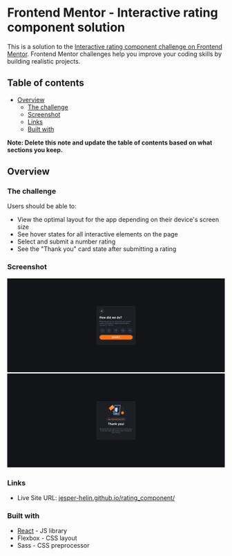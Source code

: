 # Frontend Mentor - Interactive rating component solution

This is a solution to the [Interactive rating component challenge on Frontend Mentor](https://www.frontendmentor.io/challenges/interactive-rating-component-koxpeBUmI). Frontend Mentor challenges help you improve your coding skills by building realistic projects. 

## Table of contents

- [Overview](#overview)
  - [The challenge](#the-challenge)
  - [Screenshot](#screenshot)
  - [Links](#links)
  - [Built with](#built-with)

**Note: Delete this note and update the table of contents based on what sections you keep.**

## Overview

### The challenge

Users should be able to:

- View the optimal layout for the app depending on their device's screen size
- See hover states for all interactive elements on the page
- Select and submit a number rating
- See the "Thank you" card state after submitting a rating

### Screenshot

![](./public/screenshot_0.png)
![](./public/screenshot_1.png)

### Links

- Live Site URL: [jesper-helin.github.io/rating_component/](https://jesper-helin.github.io/rating_component/)

### Built with

- [React](https://reactjs.org/) - JS library
- Flexbox - CSS layout
- Sass - CSS preprocessor
